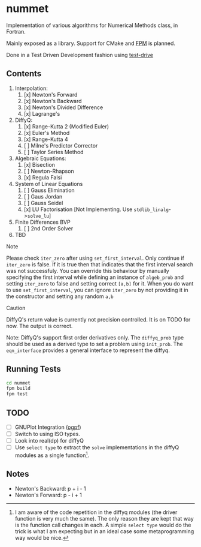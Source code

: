 # nummet

Implementation of various algorithms for Numerical Methods class, in Fortran.

Mainly exposed as a library. Support for CMake and [FPM](https://fpm.fortran-lang.org/) is planned.

Done in a Test Driven Development fashion using [test-drive](https://github.com/fortran-lang/test-drive)

## Contents

1. Interpolation:
    1. [x] Newton's Forward
    2. [x] Newton's Backward
    3. [x] Newton's Divided Difference
    4. [x] Lagrange's
2. DiffyQ:
    1. [x] Range-Kutta 2 (Modified Euler)
    2. [x] Euler's Method
    3. [x] Range-Kutta 4
    4. [ ] Milne's Predictor Corrector 
    7. [ ] Taylor Series Method
3. Algebraic Equations:
    1. [x] Bisection 
    2. [ ] Newton-Rhapson
    3. [x] Regula Falsi
4. System of Linear Equations
    1. [ ] Gauss Elimination
    2. [ ] Gaus Jordan
    3. [ ] Gauss Seidel
    4. [x] LU Factorisation [Not Implementing. Use `stdlib_linalg`->`solve_lu`]
5. Finite Differences BVP
    1. [ ] 2nd Order Solver
6. TBD

> [!NOTE]
> Please check `iter_zero` after using `set_first_interval`. Only continue if `iter_zero` is false. If it is true then that indicates that the first interval search was not successfuly. You can override this behaviour by manually specifying the first interval while defining an instance of `algeb_prob` and setting `iter_zero` to false and setting correct `[a,b]` for it. When you do want to use `set_first_interval`, you can ignore `iter_zero` by not providing it in the constructor and setting any random `a,b`

> [!CAUTION]
> DiffyQ's return value is currently not precision controlled. It is on TODO 
for now. The output is correct.

Note: DiffyQ's support first order derivatives only. The `diffyq_prob` type should be used as a derived type to set a problem using `init_prob`. The `eqn_interface` provides a general interface to represent the diffyq. 

## Running Tests

```bash
cd nummet
fpm build
fpm test
```

## TODO

- [ ] GNUPlot Integration ([ogpf](https://github.com/kookma/ogpf))
- [ ] Switch to using ISO types.
- [ ] Look into real(dp) for diffyQ
- [ ] Use `select type` to extract the `solve` implementations in the diffyQ modules as a single function[^1].

[^1]: I am aware of the code repetition in the diffyq modules (the driver function is very much the same). The only reason they are kept that way is the function call changes in each. A simple `select type` would do the trick is what I am expecting but in an ideal case some metaprogramming way would be nice.


## Notes

- Newton's Backward: p + i - 1
- Newton's Forward:  p - i + 1